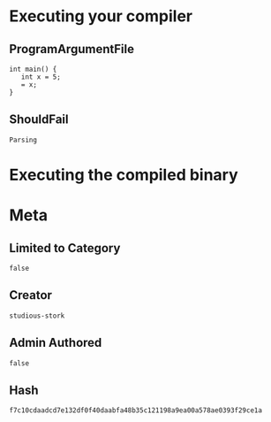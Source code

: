 # Executing your compiler

## ProgramArgumentFile

```
int main() {
   int x = 5;
   = x;
}
```

## ShouldFail

```
Parsing
```

# Executing the compiled binary

# Meta

## Limited to Category

```
false
```

## Creator

```
studious-stork
```

## Admin Authored

```
false
```

## Hash

```
f7c10cdaadcd7e132df0f40daabfa48b35c121198a9ea00a578ae0393f29ce1a
```
